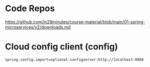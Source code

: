 # Code Repos

https://github.com/in28minutes/course-material/blob/main/01-spring-microservices/v2/downloads.md

# Cloud config client (config)

```
spring.config.import=optional:configserver:http://localhost:8888
```
